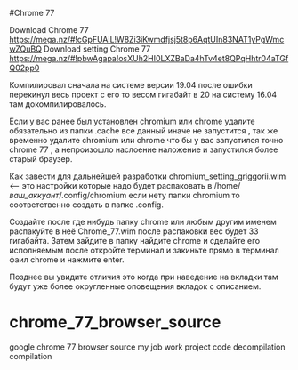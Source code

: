 #Chrome 77

Download Chrome 77 https://mega.nz/#!cGpFUAiL!W8Zi3iKwmdfjsj5t8p6AqtUIn83NAT1yPgWmcwZQuBQ
Download setting Chrome 77 https://mega.nz/#!pbwAgapa!osXUh2HI0LXZBaDa4hTv4et8QPqHhtr04aTGfQ02pp0

Компилировал сначала на системе версии 19.04 после ошибки перекинул весь проект 
с его то весом гигабайт в 20 на систему 16.04 там докомпилировалось.

Если у вас ранее был установлен chromium или chrome удалите обязательно из папки .cache все данный
 иначе не запустится , так же временно удалите chromium или chrome что бы у вас запустился точно chrome 77 
, а непроизошло наслоение наложение и запустился более старый браузер.

Как завести для дальнейшей разработки chromium_setting_griggorii.wim <-- это настройки которые надо 
будет распаковать в /home/_ваш_аккуант_/.config/chromium если нету папки chromium то соответственно 
создать в папке .config.

Создайте после где нибудь папку chrome или любым другим именем распакуйте в неё Chrome_77.wim после
распаковки вес будет 33 гигабайта. Затем зайдите в папку найдите chrome и сделайте его исполняемым после 
откройте терминал и закиньте прямо в терминал фаил chrome и нажмите enter.

Позднее вы увидите отличия это когда при наведение на вкладки там будут уже более округленные оповещения 
вкладок с описанием.


# chrome_77_browser_source
google chrome 77 browser source my job work project code decompilation compilation 
